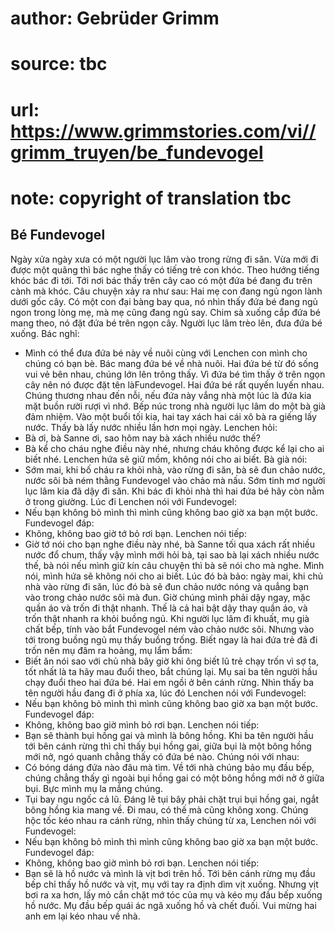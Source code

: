 # author: Gebrüder Grimm
# source: tbc
# url: https://www.grimmstories.com/vi//grimm_truyen/be_fundevogel
# note: copyright of translation tbc

## Bé Fundevogel 

Ngày xửa ngày xưa có một người lục lâm vào trong rừng đi săn. Vừa mới đi
được một quãng thì bác nghe thấy có tiếng trẻ con khóc. Theo hướng tiếng
khóc bác đi tới. Tới nơi bác thấy trên cây cao có một đứa bé đang đu
trên cành mà khóc.
Câu chuyện xảy ra như sau: Hai mẹ con đang ngủ ngon lành dưới gốc cây.
Có một con đại bàng bay qua, nó nhìn thấy đứa bé đang ngủ ngon trong
lòng mẹ, mà mẹ cũng đang ngủ say. Chim sà xuống cắp đứa bé mang theo, nó
đặt đứa bé trên ngọn cây.
Người lục lâm trèo lên, đưa đứa bé xuống. Bác nghĩ:
- Mình có thể đưa đứa bé này về nuôi cùng với Lenchen con mình cho chúng
có bạn bè.
Bác mang đứa bé về nhà nuôi. Hai đứa bé từ đó sống vui vẻ bên nhau,
chúng lớn lên trông thấy. Vì đứa bé tìm thấy ở trên ngọn cây nên nó được
đặt tên làFundevogel. Hai đứa bé rất quyến luyến nhau. Chúng thương nhau
đến nỗi, nếu đứa này vắng nhà một lúc là đứa kia mặt buồn rười rượi vì
nhớ.
Bếp núc trong nhà người lục lâm do một bà già đảm nhiệm. Vào một buổi
tối kia, hai tay xách hai cái xô bà ra giếng lấy nước. Thấy bà lấy nước
nhiều lần hơn mọi ngày. Lenchen hỏi:
- Bà ơi, bà Sanne ơi, sao hôm nay bà xách nhiều nước thế?
- Bà kể cho cháu nghe điều này nhé, nhưng cháu không được kể lại cho ai
biết nhé.
Lenchen hứa sẽ giữ mồm, không nói cho ai biết. Bà già nói:
- Sớm mai, khi bố cháu ra khỏi nhà, vào rừng đi săn, bà sẽ đun chảo
nước, nước sôi bà ném thằng Fundevogel vào chảo mà nấu.
Sớm tinh mơ người lục lâm kia đã dậy đi săn. Khi bác đi khỏi nhà thì hai
đứa bé hãy còn nằm ở trong giường. Lúc đi Lenchen nói với Fundevogel:
- Nếu bạn không bỏ mình thì mình cũng không bao giờ xa bạn một bước.
Fundevogel đáp:
- Không, không bao giờ tớ bỏ rơi bạn.
Lenchen nói tiếp:
- Giờ tớ nói cho bạn nghe điều này nhé, bà Sanne tối qua xách rất nhiều
nước đổ chum, thấy vậy mình mới hỏi bà, tại sao bà lại xách nhiều nước
thế, bà nói nếu mình giữ kín câu chuyện thì bà sẽ nói cho mà nghe. Mình
nói, mình hứa sẽ không nói cho ai biết. Lúc đó bà bảo: ngày mai, khi chủ
nhà vào rừng đi săn, lúc đó bà sẽ đun chảo nước nóng và quẳng bạn vào
trong chảo nước sôi mà đun. Giờ chúng mình phải dậy ngay, mặc quần áo và
trốn đi thật nhanh.
Thế là cả hai bật dậy thay quần áo, và trốn thật nhanh ra khỏi buồng
ngủ. Khi người lục lâm đi khuất, mụ già chất bếp, tính vào bắt
Fundevogel ném vào chảo nước sôi. Nhưng vào tới trong buồng ngủ mụ thấy
buồng trống. Biết ngay là hai đứa trẻ đã đi trốn nên mụ đâm ra hoảng, mụ
lẩm bẩm:
- Biết ăn nói sao với chủ nhà bây giờ khi ông biết lũ trẻ chạy trốn vì
sợ ta, tốt nhất là ta hãy mau đuổi theo, bắt chúng lại.
Mụ sai ba tên người hầu chạy đuổi theo hai đứa bé. Hai em ngồi ở bên
cánh rừng. Nhìn thấy ba tên người hầu đang đi ở phía xa, lúc đó Lenchen
nói với Fundevogel:
- Nếu bạn không bỏ mình thì mình cũng không bao giờ xa bạn một bước.
Fundevogel đáp:
- Không, không bao giờ mình bỏ rơi bạn.
Lenchen nói tiếp:
- Bạn sẽ thành bụi hồng gai và mình là bông hồng.
Khi ba tên người hầu tới bên cánh rừng thì chỉ thấy bụi hồng gai, giữa
bụi là một bông hồng mới nở, ngó quanh chẳng thấy có đứa bé nào. Chúng
nói với nhau:
- Có bóng dáng đứa nào đâu mà tìm.
Về tới nhà chúng bảo mụ đầu bếp, chúng chẳng thấy gì ngoài bụi hồng gai
có một bông hồng mới nở ở giữa bụi. Bực mình mụ la mắng chúng.
- Tụi bay ngu ngốc cả lũ. Đáng lẽ tụi bây phải chặt trụi bụi hồng gai,
ngắt bông hồng kia mang về. Đi mau, có thế mà cũng không xong.
Chúng hộc tốc kéo nhau ra cánh rừng, nhìn thấy chúng từ xa, Lenchen nói
với Fundevogel:
- Nếu bạn không bỏ mình thì mình cũng không bao giờ xa bạn một bước.
Fundevogel đáp:
- Không, không bao giờ mình bỏ rơi bạn.
Lenchen nói tiếp:
- Bạn sẽ là hồ nước và mình là vịt bơi trên hồ.
Tới bên cánh rừng mụ đầu bếp chỉ thấy hồ nước và vịt, mụ với tay ra định
dìm vịt xuống. Nhưng vịt bơi ra xa hơn, lấy mỏ cắn chặt mớ tóc của mụ và
kéo mụ đầu bếp xuống hồ nước. Mụ đầu bếp quái ác ngã xuống hồ và chết
đuối.
Vui mừng hai anh em lại kéo nhau về nhà.
